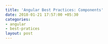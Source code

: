 ```yaml
---
title: 'Angular Best Practices: Components'
date: 2018-01-21 17:57:00 +05:30
categories:
- angular
- best-pratices
layout: post
---
```


